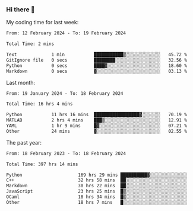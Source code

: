 ### Hi there 👋

My coding time for last week:

<!--START_SECTION:week-->

```txt
From: 12 February 2024 - To: 19 February 2024

Total Time: 2 mins

Text             1 min           ███████████▒░░░░░░░░░░░░░   45.72 %
GitIgnore file   0 secs          ████████░░░░░░░░░░░░░░░░░   32.56 %
Python           0 secs          ████▓░░░░░░░░░░░░░░░░░░░░   18.60 %
Markdown         0 secs          ▓░░░░░░░░░░░░░░░░░░░░░░░░   03.13 %
```

<!--END_SECTION:week-->

Last month:

<!--START_SECTION:month-->

```txt
From: 19 January 2024 - To: 18 February 2024

Total Time: 16 hrs 4 mins

Python           11 hrs 16 mins  █████████████████▓░░░░░░░   70.19 %
MATLAB           2 hrs 4 mins    ███▒░░░░░░░░░░░░░░░░░░░░░   12.91 %
YAML             1 hr 9 mins     █▓░░░░░░░░░░░░░░░░░░░░░░░   07.21 %
Other            24 mins         ▓░░░░░░░░░░░░░░░░░░░░░░░░   02.55 %
```

<!--END_SECTION:month-->

The past year:

<!--START_SECTION:year-->

```txt
From: 18 February 2023 - To: 18 February 2024

Total Time: 397 hrs 14 mins

Python                     169 hrs 29 mins ██████████▓░░░░░░░░░░░░░░   42.67 %
C++                        32 hrs 58 mins  ██░░░░░░░░░░░░░░░░░░░░░░░   08.30 %
Markdown                   30 hrs 22 mins  ██░░░░░░░░░░░░░░░░░░░░░░░   07.65 %
JavaScript                 23 hrs 25 mins  █▒░░░░░░░░░░░░░░░░░░░░░░░   05.90 %
OCaml                      18 hrs 34 mins  █▒░░░░░░░░░░░░░░░░░░░░░░░   04.67 %
Other                      18 hrs 7 mins   █░░░░░░░░░░░░░░░░░░░░░░░░   04.56 %
```

<!--END_SECTION:year-->
